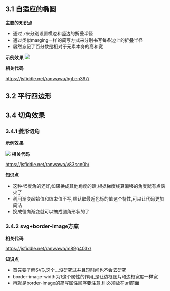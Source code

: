 ## 3.1 自适应的椭圆
**主要的知识点**
- 通过 `/`来分别设置横边和竖边的折叠半径
- 通过类似marging一样的简写方式来分别书写每条边上的折叠半径
- 居然忘记了百分数是相对于元素本身的高和宽

**示例效果**
![](https://user-gold-cdn.xitu.io/2019/10/8/16da932b17b48c44?w=764&h=381&f=gif&s=323294)


**相关代码**

https://jsfiddle.net/ranwawa/hgLen397/
## 3.2 平行四边形

## 3.4 切角效果
### 3.4.1 菱形切角
**示例效果**

![](https://user-gold-cdn.xitu.io/2019/10/8/16dab00b9b4ac065?w=155&h=137&f=gif&s=9517)
**相关代码**

https://jsfiddle.net/ranwawa/v83scn0h/

**知识点**
- 这种45度角的还好,如果换成其他角度的话,根据梯度线算偏移的角度就有点恼火了
- 利用渐变起始值和结束值不写,默认取最近色标的值这个特性,可以让代码更加简洁
- 换成径向渐变就可以搞成圆角形状的了

### 3.4.2 svg+border-image方案
**相关代码**

https://jsfiddle.net/ranwawa/m89g403x/

**知识点**
- 首先要了解SVG,这个...没研究过并且短时间也不会去研究
- border-image-width为1这个属性的作用,是让边框图片和边框宽度一样宽
- 再就是border-image的简写属性顺序要注意,fill必须放在url前面